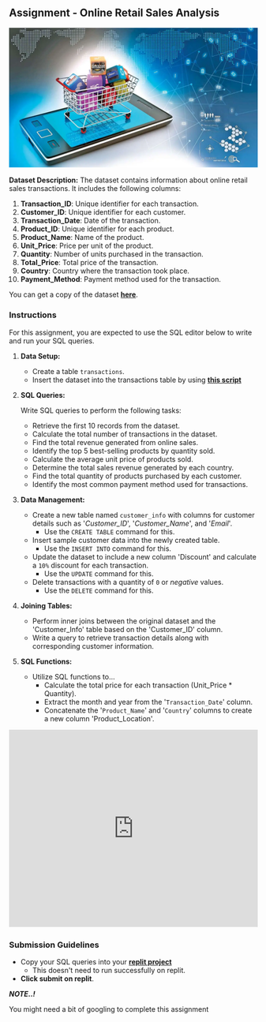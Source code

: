 ## Assignment - Online Retail Sales Analysis
![online-retail](./databases-and-sql/retail.webp)

**Dataset Description:**
The dataset contains information about online retail sales transactions. It includes the following columns:

1. **Transaction_ID**: Unique identifier for each transaction.
2. **Customer_ID**: Unique identifier for each customer.
3. **Transaction_Date**: Date of the transaction.
4. **Product_ID**: Unique identifier for each product.
5. **Product_Name**: Name of the product.
6. **Unit_Price**: Price per unit of the product.
7. **Quantity**: Number of units purchased in the transaction.
8. **Total_Price**: Total price of the transaction.
9. **Country**: Country where the transaction took place.
10. **Payment_Method**: Payment method used for the transaction.

You can get a copy of the dataset **[here](https://docs.google.com/spreadsheets/d/1vzuWTlXqI56-K7twJcJek4pt0K65JkJUg9NOl3cI6LI/copy)**.

### Instructions
For this assignment, you are expected to use the SQL editor below to write and run your SQL queries.

1. **Data Setup:**

   - Create a table `transactions`.
   - Insert the dataset into the transactions table by using **[this script](https://onecompiler.com/mysql/429k6yn35)**

2. **SQL Queries:**

    Write SQL queries to perform the following tasks:
   - Retrieve the first 10 records from the dataset.
   - Calculate the total number of transactions in the dataset.
   - Find the total revenue generated from online sales.
   - Identify the top 5 best-selling products by quantity sold.
   - Calculate the average unit price of products sold.
   - Determine the total sales revenue generated by each country.
   - Find the total quantity of products purchased by each customer.
   - Identify the most common payment method used for transactions.

3. **Data Management:**

   - Create a new table named `customer_info` with columns for customer details such as '*Customer_ID*', '*Customer_Name*', and '_Email_'.
      - Use the `CREATE TABLE` command for this.
   - Insert sample customer data into the newly created table.
      - Use the `INSERT INTO` command for this.
   - Update the dataset to include a new column 'Discount' and calculate a `10%` discount for each transaction.
      - Use the `UPDATE` command for this.
   - Delete transactions with a quantity of `0` or _negative_ values.
      - Use the `DELETE` command for this.

4. **Joining Tables:**

   - Perform inner joins between the original dataset and the 'Customer_Info' table based on the 'Customer_ID' column.
   - Write a query to retrieve transaction details along with corresponding customer information.

5. **SQL Functions:**

   - Utilize SQL functions to...
     - Calculate the total price for each transaction (Unit_Price * Quantity).
     - Extract the month and year from the '`Transaction_Date`' column.
     - Concatenate the '`Product_Name`' and '`Country`' columns to create a new column 'Product_Location'.


<iframe
 frameBorder="0"
 height="400px"  src="https://onecompiler.com/embed/mysql/42cvvbnzg" 
 width="100%"
 ></iframe>

### Submission Guidelines
- Copy your SQL queries into your **[replit project](https://replit.com/team/tk12-ids/Week-2-Online-Retail-Sales-Analysis)**
    - This doesn't need to run successfully on replit.
- **Click submit on replit**.

<aside>

**_NOTE..!_**

You might need a bit of googling to complete this assignment
</aside>